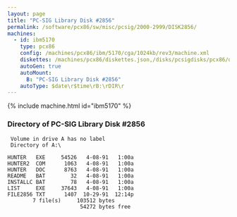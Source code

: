 ```yaml
---
layout: page
title: "PC-SIG Library Disk #2856"
permalink: /software/pcx86/sw/misc/pcsig/2000-2999/DISK2856/
machines:
  - id: ibm5170
    type: pcx86
    config: /machines/pcx86/ibm/5170/cga/1024kb/rev3/machine.xml
    diskettes: /machines/pcx86/diskettes.json,/disks/pcsigdisks/pcx86/diskettes.json
    autoGen: true
    autoMount:
      B: "PC-SIG Library Disk #2856"
    autoType: $date\r$time\rB:\rDIR\r
---
```


{% include machine.html id="ibm5170" %}

### Directory of PC-SIG Library Disk #2856

     Volume in drive A has no label
     Directory of A:\

    HUNTER   EXE     54526   4-08-91   1:00a
    HUNTER2  COM      1063   4-08-91   1:00a
    HUNTER   DOC      8763   4-08-91   1:00a
    README   BAT        32   4-08-91   1:00a
    INSTALLC BAT        78   4-08-91   1:00a
    LIST     EXE     37643   4-08-91   1:00a
    FILE2856 TXT      1407  10-29-91  12:14p
            7 file(s)     103512 bytes
                           54272 bytes free

